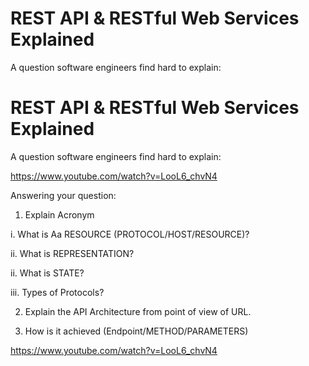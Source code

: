 # REST API & RESTful Web Services Explained

A question software engineers find hard to explain:

# REST API & RESTful Web Services Explained

A question software engineers find hard to explain:

https://www.youtube.com/watch?v=LooL6_chvN4 

Answering your question:

1. Explain Acronym

i. What is  Aa RESOURCE (PROTOCOL/HOST/RESOURCE)?

ii. What is REPRESENTATION?

ii. What is STATE?

iii. Types of Protocols?

2. Explain the API Architecture from point of view of URL. 

3. How is it achieved (Endpoint/METHOD/PARAMETERS)

https://www.youtube.com/watch?v=LooL6_chvN4
